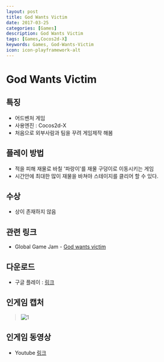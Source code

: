 ```yaml
---
layout: post
title: God Wants Victim
date: 2017-03-25
categories: [Games]
description: God Wants Victim
tags: [Games,Cocos2d-X]
keywords: Games, God-Wants-Victim
icon: icon-playframework-alt
---
```


# God Wants Victim

## 특징
- 어드벤처 게임
- 사용엔진 : Cocos2d-X
- 처음으로 외부사람과 팀을 꾸려 게임제작 해봄

## 플레이 방법
- 적을 피해 재물로 바칠 '파랑이'를 재물 구덩이로 이동시키는 게임
- 시간안에 최대한 많이 재물을 바쳐야 스테이지를 클리어 할 수 있다.

## 수상
- 상이 존재하지 않음

## 관련 링크
 - Global Game Jam - [God wants victim](http://globalgamejam.org/2016/games/god-wants-victim)

## 다운로드
- 구글 플레이 : [링크](https://www.dropbox.com/s/ktubgeq51kc46or/ritual.apk?dl=0)

## 인게임 캡처
> ![1](http://postfiles6.naver.net/MjAxNzAzMjVfMTc5/MDAxNDkwMzczNDUyNjQw.TBYDiyYi1luvkH2D2TMCcPEiRDo_XkDtbgXHA-V21AIg.40_yxG6Q4ElKwADFPfKDpULL1nhmegHAbYxpO--v5YEg.JPEG.kyechan99/%EA%B7%B8%EB%A6%BC2.jpg?type=w1)


## 인게임 동영상
- Youtube [링크](https://www.youtube.com/watch?v=cMISaHRgnho)
